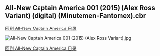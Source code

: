 ## All-New Captain America 001 (2015) (Alex Ross Variant) (digital) (Minutemen-Fantomex).cbr


[回到 All-New Captain America 目录](https://github.com/alicewish/markdown/blob/master/series/All-New-Captain-America.md)


![All-New Captain America 001 (2015) (Alex Ross Variant).jpg](https://wx1.sinaimg.cn/large/6a9fdecaly1fr0qslp6vzj21kw2ed7wk.jpg)

[回到 All-New Captain America 目录](https://github.com/alicewish/markdown/blob/master/series/All-New-Captain-America.md)

